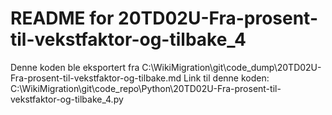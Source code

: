 # README for 20TD02U-Fra-prosent-til-vekstfaktor-og-tilbake_4
Denne koden ble eksportert fra C:\WikiMigration\git\code_dump\20TD02U-Fra-prosent-til-vekstfaktor-og-tilbake.md
Link til denne koden: C:\WikiMigration\git\code_repo\Python\20TD02U-Fra-prosent-til-vekstfaktor-og-tilbake_4.py
